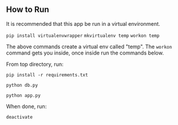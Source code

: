 ## How to Run
It is recommended that this app be run in a virtual environment. 

`pip install virtualenvwrapper`
`mkvirtualenv temp`
`workon temp`

The above commands create a virtual env called "temp". The `workon` command gets you inside, once inside run the commands below.

From top directory, run:

`pip install -r requirements.txt`

`python db.py`

`python app.py`


When done, run:

`deactivate` 





